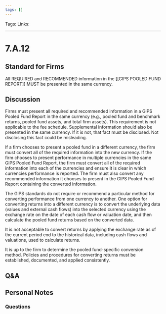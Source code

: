 ```yaml
---
tags: []
---
```

Tags:
Links: 
___
# 7.A.12
## Standard for Firms
All REQUIRED and RECOMMENDED information in the [[GIPS POOLED FUND REPORT]] MUST be presented in the same currency.
## Discussion
Firms must present all required and recommended information in a GIPS Pooled Fund Report in the same currency (e.g., pooled fund and benchmark returns, pooled fund assets, and total firm assets). This requirement is not applicable to the fee schedule. Supplemental information should also be presented in the same currency. If it is not, that fact must be disclosed. Not disclosing this fact could be misleading.

If a firm chooses to present a pooled fund in a different currency, the firm must convert all of the required information into the new currency. If the firm chooses to present performance in multiple currencies in the same GIPS Pooled Fund Report, the firm must convert all of the required information into each of the currencies and ensure it is clear in which currencies performance is reported. The firm must also convert any recommended information it chooses to present in the GIPS Pooled Fund Report containing the converted information.

The GIPS standards do not require or recommend a particular method for converting performance from one currency to another. One option for converting returns into a different currency is to convert the underlying data (values and external cash flows) into the selected currency using the exchange rate on the date of each cash flow or valuation date, and then calculate the pooled fund returns based on the converted data.

It is not acceptable to convert returns by applying the exchange rate as of the current period end to the historical data, including cash flows and valuations, used to calculate returns.

It is up to the firm to determine the pooled fund-specific conversion method. Policies and procedures for converting returns must be established, documented, and applied consistently.
## Q&A

## Personal Notes

### Questions